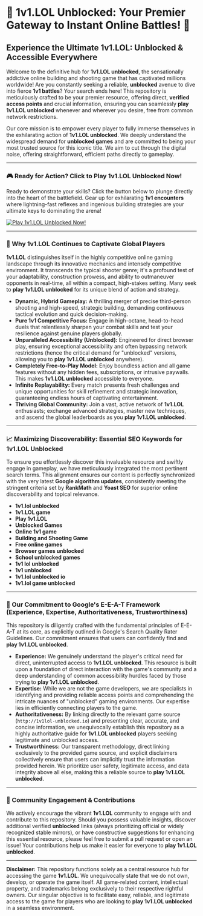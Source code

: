 # 🚀 1v1.LOL Unblocked: Your Premier Gateway to Instant Online Battles! 🚀

## Experience the Ultimate 1v1.LOL: Unblocked & Accessible Everywhere

Welcome to the definitive hub for **1v1.LOL unblocked**, the sensationally addictive online building and shooting game that has captivated millions worldwide! Are you constantly seeking a reliable, **unblocked** avenue to dive into fierce **1v1 battles**? Your search ends here! This repository is meticulously crafted to be your premier resource, offering direct, **verified access points** and crucial information, ensuring you can seamlessly **play 1v1.LOL unblocked** whenever and wherever you desire, free from common network restrictions.

Our core mission is to empower every player to fully immerse themselves in the exhilarating action of **1v1.LOL unblocked**. We deeply understand the widespread demand for **unblocked games** and are committed to being your most trusted source for this iconic title. We aim to cut through the digital noise, offering straightforward, efficient paths directly to gameplay.

---

### **🎮 Ready for Action? Click to Play 1v1.LOL Unblocked Now!**

Ready to demonstrate your skills? Click the button below to plunge directly into the heart of the battlefield. Gear up for exhilarating **1v1 encounters** where lightning-fast reflexes and ingenious building strategies are your ultimate keys to dominating the arena!

[![Play 1v1.LOL Unblocked Now!](https://img.shields.io/badge/Play%201v1.LOL%20Unblocked-Now!-blue?style=for-the-badge&logo=github)](http://1v1lol-unblocked.io)

---

### **🎯 Why 1v1.LOL Continues to Captivate Global Players**

**1v1.LOL** distinguishes itself in the highly competitive online gaming landscape through its innovative mechanics and intensely competitive environment. It transcends the typical shooter genre; it's a profound test of your adaptability, construction prowess, and ability to outmaneuver opponents in real-time, all within a compact, high-stakes setting. Many seek to **play 1v1.LOL unblocked** for its unique blend of action and strategy.

* **Dynamic, Hybrid Gameplay:** A thrilling merger of precise third-person shooting and high-speed, strategic building, demanding continuous tactical evolution and quick decision-making.
* **Pure 1v1 Competitive Focus:** Engage in high-octane, head-to-head duels that relentlessly sharpen your combat skills and test your resilience against genuine players globally.
* **Unparalleled Accessibility (Unblocked):** Engineered for direct browser play, ensuring exceptional accessibility and often bypassing network restrictions (hence the critical demand for "unblocked" versions, allowing you to **play 1v1.LOL unblocked** anywhere).
* **Completely Free-to-Play Model:** Enjoy boundless action and all game features without any hidden fees, subscriptions, or intrusive paywalls. This makes **1v1.LOL unblocked** accessible to everyone.
* **Infinite Replayability:** Every match presents fresh challenges and unique opportunities for skill refinement and strategic innovation, guaranteeing endless hours of captivating entertainment.
* **Thriving Global Community:** Join a vast, active network of **1v1.LOL** enthusiasts; exchange advanced strategies, master new techniques, and ascend the global leaderboards as you **play 1v1.LOL unblocked**.

---

### **📈 Maximizing Discoverability: Essential SEO Keywords for 1v1.LOL Unblocked**

To ensure you effortlessly discover this invaluable resource and swiftly engage in gameplay, we have meticulously integrated the most pertinent search terms. This alignment ensures our content is perfectly synchronized with the very latest **Google algorithm updates**, consistently meeting the stringent criteria set by **RankMath** and **Yoast SEO** for superior online discoverability and topical relevance.

* **1v1.lol unblocked**
* **1v1.LOL game**
* **Play 1v1.LOL**
* **Unblocked Games**
* **Online 1v1 game**
* **Building and Shooting Game**
* **Free online games**
* **Browser games unblocked**
* **School unblocked games**
* **1v1 lol unblocked**
* **1v1 unblocked**
* **1v1.lol unblocked io**
* **1v1.lol game unblocked**

---

### **🌟 Our Commitment to Google's E-E-A-T Framework (Experience, Expertise, Authoritativeness, Trustworthiness)**

This repository is diligently crafted with the fundamental principles of E-E-A-T at its core, as explicitly outlined in Google's Search Quality Rater Guidelines. Our commitment ensures that users can confidently find and **play 1v1.LOL unblocked**.

* **Experience:** We genuinely understand the player's critical need for direct, uninterrupted access to **1v1.LOL unblocked**. This resource is built upon a foundation of direct interaction with the game's community and a deep understanding of common accessibility hurdles faced by those trying to **play 1v1.LOL unblocked**.
* **Expertise:** While we are not the game developers, we are specialists in identifying and providing reliable access points and comprehending the intricate nuances of "unblocked" gaming environments. Our expertise lies in efficiently connecting players to the game.
* **Authoritativeness:** By linking directly to the relevant game source (`http://1v1lol-unblocked.io`) and presenting clear, accurate, and concise information, we unequivocally establish this repository as a highly authoritative guide for **1v1.LOL unblocked** players seeking legitimate and unblocked access.
* **Trustworthiness:** Our transparent methodology, direct linking exclusively to the provided game source, and explicit disclaimers collectively ensure that users can implicitly trust the information provided herein. We prioritize user safety, legitimate access, and data integrity above all else, making this a reliable source to **play 1v1.LOL unblocked**.

---

### **🤝 Community Engagement & Contributions**

We actively encourage the vibrant **1v1.LOL** community to engage with and contribute to this repository. Should you possess valuable insights, discover additional verified **unblocked** links (always prioritizing official or widely recognized stable mirrors), or have constructive suggestions for enhancing this essential resource, please feel free to submit a pull request or open an issue! Your contributions help us make it easier for everyone to **play 1v1.LOL unblocked**.

---

**Disclaimer:** This repository functions solely as a central resource hub for accessing the game **1v1.LOL**. We unequivocally state that we do not own, develop, or operate the game itself. All game-related content, intellectual property, and trademarks belong exclusively to their respective rightful owners. Our singular objective is to facilitate easy, reliable, and legitimate access to the game for players who are looking to **play 1v1.LOL unblocked** in a seamless environment.

